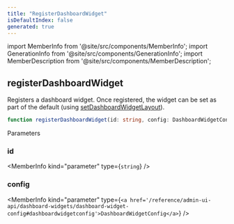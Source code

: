 ```yaml
---
title: "RegisterDashboardWidget"
isDefaultIndex: false
generated: true
---
```

<!-- This file was generated from the Vendure source. Do not modify. Instead, re-run the "docs:build" script -->
import MemberInfo from '@site/src/components/MemberInfo';
import GenerationInfo from '@site/src/components/GenerationInfo';
import MemberDescription from '@site/src/components/MemberDescription';


## registerDashboardWidget

<GenerationInfo sourceFile="packages/admin-ui/src/lib/core/src/extension/register-dashboard-widget.ts" sourceLine="16" packageName="@vendure/admin-ui" />

Registers a dashboard widget. Once registered, the widget can be set as part of the default
(using <a href='/reference/admin-ui-api/dashboard-widgets/set-dashboard-widget-layout#setdashboardwidgetlayout'>setDashboardWidgetLayout</a>).

```ts title="Signature"
function registerDashboardWidget(id: string, config: DashboardWidgetConfig): void
```
Parameters

### id

<MemberInfo kind="parameter" type={`string`} />

### config

<MemberInfo kind="parameter" type={`<a href='/reference/admin-ui-api/dashboard-widgets/dashboard-widget-config#dashboardwidgetconfig'>DashboardWidgetConfig</a>`} />

